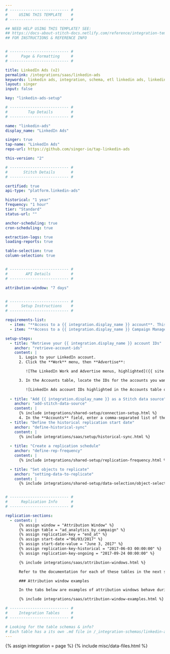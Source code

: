 ```yaml
---
# -------------------------- #
#     USING THIS TEMPLATE    #
# -------------------------- #

## NEED HELP USING THIS TEMPLATE? SEE:
## https://docs-about-stitch-docs.netlify.com/reference/integration-templates/saas/
## FOR INSTRUCTIONS & REFERENCE INFO


# -------------------------- #
#      Page & Formatting     #
# -------------------------- #

title: LinkedIn Ads (v2)
permalink: /integrations/saas/linkedin-ads
keywords: linkedin ads, integration, schema, etl linkedin ads, linkedin ads etl, linkedin ads schema, linkedin, 
layout: singer
input: false

key: "linkedin-ads-setup"

# -------------------------- #
#         Tap Details        #
# -------------------------- #

name: "linkedin-ads"
display_name: "LinkedIn Ads"

singer: true 
tap-name: "LinkedIn Ads"
repo-url: https://github.com/singer-io/tap-linkedin-ads

this-version: "2"

# -------------------------- #
#       Stitch Details       #
# -------------------------- #

certified: true
api-type: "platform.linkedin-ads"

historical: "1 year"
frequency: "1 hour"
tier: "Standard"
status-url: ""

anchor-scheduling: true
cron-scheduling: true

extraction-logs: true
loading-reports: true

table-selection: true
column-selection: true


# -------------------------- #
#        API Details         #
# -------------------------- #

attribution-window: "7 days"


# -------------------------- #
#      Setup Instructions    #
# -------------------------- #

requirements-list:
  - item: "**Access to a {{ integration.display_name }} account**. This is necessary to login to the Campaign Manager account."
  - item: "**Access to a {{ integration.display_name }} Campaign Manager account**. Verify that you have access to use the Ad accounts you want to replicate data from. This is necessary to connect to Stitch."

setup-steps:
  - title: "Retrieve your {{ integration.display_name }} account IDs"
    anchor: "retrieve-account-ids"
    content: |
      1. Login to your LinkedIn account.
      2. Click the **Work** menu, then **Advertise**:

         ![The LinkedIn Work and Advertise menus, highlighted]({{ site.baseurl }}/images/integrations/linkedin-ads-work-dropdown.png){:style="max-width: 400px"}

      3. In the Accounts table, locate the IDs for the accounts you want to replicate data from:

         ![LinkedIn Ads account IDs highlighted in the Accounts table of the Campaign Manager page.]({{ site.baseurl }}/images/integrations/linkedin-ads-account-ids.png){:style="max-width: 500px"}
      
  - title: "Add {{ integration.display_name }} as a Stitch data source"
    anchor: "add-stitch-data-source"
    content: |
      {% include integrations/shared-setup/connection-setup.html %}
      4. In the **Accounts** field, enter a comma-separated list of the account IDs of the campaign accounts you want to replicate data from. These will be the account IDs you retrieved in [Step 1](#retrieve-account-ids). For example: `503123456,503234567`, etc.
  - title: "Define the historical replication start date"
    anchor: "define-historical-sync"
    content: |
      {% include integrations/saas/setup/historical-sync.html %}
  
  - title: "Create a replication schedule"
    anchor: "define-rep-frequency"
    content: |
      {% include integrations/shared-setup/replication-frequency.html %}

  - title: "Set objects to replicate"
    anchor: "setting-data-to-replicate"
    content: |
      {% include integrations/shared-setup/data-selection/object-selection.html %}


# -------------------------- #
#      Replication Info      #
# -------------------------- #

replication-sections:
  - content: |
      {% assign window = "Attribution Window" %}
      {% assign table = "ad_analytics_by_campaign" %}
      {% assign replication-key = "end_at" %}
      {% assign start-date ="06/03/2017" %}
      {% assign start-date-value = "June 3, 2017" %}
      {% assign replication-key-historical = "2017-06-03 00:00:00" %}
      {% assign replication-key-ongoing = "2017-09-24 00:00:00" %}

      {% include integrations/saas/attribution-windows.html %}

      Refer to the documentation for each of these tables in the next section for more info.

      ### Attribution window examples

      In the tabs below are examples of attribution windows behave during historical (initial) and ongoing replication jobs.

      {% include integrations/saas/attribution-window-examples.html %}

# -------------------------- #
#     Integration Tables     #
# -------------------------- #

# Looking for the table schemas & info?
# Each table has a its own .md file in /_integration-schemas/linkedin-ads/v1
---
```

{% assign integration = page %}
{% include misc/data-files.html %}
